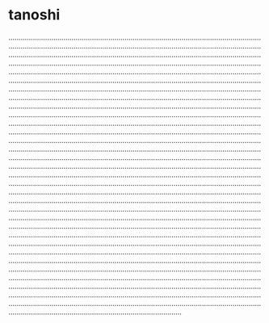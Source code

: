 # tanoshi

.....................................................................................................................................................................................................................................................................................................................................................................................................................................................................................................................................................................................................................................................................................................................................................................................................................................................................................................................................................................................................................................................................................................................................................................................................................................................................................................................................................................................................................................................................................................................................................................................................................................................................................................................................................................................................................................................................................................................................................................................................................................................................................................................................................................................................................................................................................................................................................................................................................................................................................................................................................................................................................................................................................................................................................................................................................................................................................................................................................................................................................................................................................................................................................................................................................................................................................................................................................................................................................................................................................................................................................................................................................................................................................................................................................................................................................................................................................................................................................................................................................................................................................................................................................................................................................